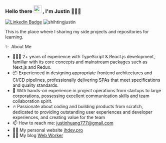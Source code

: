 ### Hello there <span style="width: '25px'"><img src="https://media.giphy.com/media/hvRJCLFzcasrR4ia7z/giphy.gif" width="25px" height="25px"></div> , I'm Justin 👨🏻‍💻 

[![Linkedin Badge](https://img.shields.io/badge/-Justin%20Huang-blue?style=flat&logo=Linkedin&logoColor=white)](https://www.linkedin.com/in/justinhuang777) <img src="https://komarev.com/ghpvc/?username=shihtingjustin&label=Profile%20views&color=61dafb&style=flat" alt="shihtingjustin" /> 
  
This is the place where I sharing my side projects and repositories for learning. 

✨&nbsp;&nbsp;About Me
  
<!-- - 🔭 &nbsp;I’m currently working on something cool :wink: -->
- 👨🏻‍💻 2+ years of experience with TypeScript & React.js development, familiar with its core concepts and mainstream packages such as Next.js and Redux.
- 📦 Experienced in designing appropriate frontend architectures and CI/CD pipelines, professionally delivering SPAs that meet specifications and quality standards.
- 🤝 With hands-on experience in project operations from startups to large corporations, possessing excellent communication skills and team collaboration spirit.
- 🔥 Passionate about coding and building products from scratch, dedicated to providing outstanding user experiences and developer experiences, and creating value for the team
- 📫 How to reach me: justinhuang777@gmail.com
- 👨‍💻 My personal website [jhdev.pro](https://jhdev.pro)
- 👨‍💻 My blog [Web Worker](https://sthdev.app)
